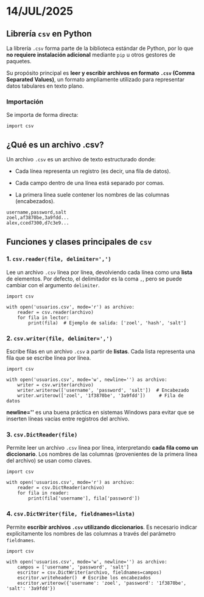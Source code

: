 # 14/JUL/2025

## Librería `csv` en Python

La librería `.csv` forma parte de la biblioteca estándar de Python, por lo que **no requiere instalación adicional** mediante `pip` u otros gestores de paquetes.

Su propósito principal es **leer y escribir archivos en formato `.csv` (Comma Separated Values)**, un formato ampliamente utilizado para representar datos tabulares en texto plano.

### Importación

Se importa de forma directa:

```
import csv 
```
## ¿Qué es un archivo .csv?
Un archivo `.csv` es un archivo de texto estructurado donde:

- Cada línea representa un registro (es decir, una fila de datos).

- Cada campo dentro de una línea está separado por comas.

- La primera línea suele contener los nombres de las columnas (encabezados).

```
username,password,salt
zoel,af3870be,3a9fdd...
alex,cced7300,d7c3e9...
```

## Funciones y clases principales de `csv`

### 1. `csv.reader(file, delimiter=',')`

Lee un archivo `.csv` línea por línea, devolviendo cada línea como una **lista** de elementos. Por defecto, el delimitador es la coma `,`, pero se puede cambiar con el argumento `delimiter`.

```
import csv

with open('usuarios.csv', mode='r') as archivo:
    reader = csv.reader(archivo)
    for fila in lector:
        print(fila)  # Ejemplo de salida: ['zoel', 'hash', 'salt']
```
### 2. `csv.writer(file, delimiter=',')`

Escribe filas en un archivo `.csv` a partir de **listas**. Cada lista representa una fila que se escribe línea por línea.

```
import csv

with open('usuarios.csv', mode='w', newline='') as archivo:
    writer = csv.writer(archivo)
    writer.writerow(['username', 'password', 'salt'])  # Encabezado
    writer.writerow(['zoel', '1f3870be', '3a9fdd'])     # Fila de datos
```
**newline=''** es una buena práctica en sistemas Windows para evitar que se inserten líneas vacías entre registros del archivo.

### 3. `csv.DictReader(file)`

Permite leer un archivo `.csv` línea por línea, interpretando **cada fila como un diccionario**. Los nombres de las columnas (provenientes de la primera línea del archivo) se usan como claves.

```
import csv

with open('usuarios.csv', mode='r') as archivo:
    reader = csv.DictReader(archivo)
    for fila in reader:
        print(fila['username'], fila['password'])
```
### 4. `csv.DictWriter(file, fieldnames=lista)`

Permite **escribir archivos `.csv` utilizando diccionarios**. Es necesario indicar explícitamente los nombres de las columnas a través del parámetro `fieldnames`.

```
import csv

with open('usuarios.csv', mode='w', newline='') as archivo:
    campos = ['username', 'password', 'salt']
    escritor = csv.DictWriter(archivo, fieldnames=campos)
    escritor.writeheader()  # Escribe los encabezados
    escritor.writerow({'username': 'zoel', 'password': '1f3870be', 'salt': '3a9fdd'})
```









